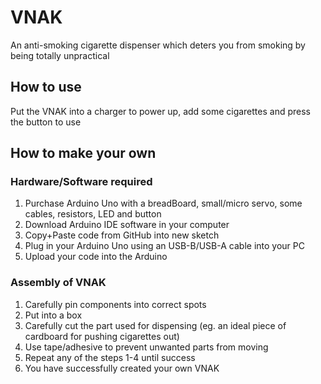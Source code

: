 # VNAK
An anti-smoking cigarette dispenser which deters you from smoking by being totally unpractical 
## How to use
Put the VNAK into a charger to power up, add some cigarettes and press the button to use
## How to make your own
### Hardware/Software required
1. Purchase Arduino Uno with a breadBoard, small/micro servo, some cables, resistors, LED and button
2. Download Arduino IDE software in your computer
3. Copy+Paste code from GitHub into new sketch
4. Plug in your Arduino Uno using an USB-B/USB-A cable into your PC
5. Upload your code into the Arduino
### Assembly of VNAK
1. Carefully pin components into correct spots
2. Put into a box
3. Carefully cut the part used for dispensing (eg. an ideal piece of cardboard for pushing cigarettes out)
4. Use tape/adhesive to prevent unwanted parts from moving
5. Repeat any of the steps 1-4 until success
6. You have successfully created your own VNAK
